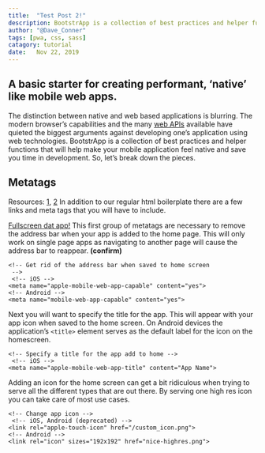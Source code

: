 ```yaml
---
title:  "Test Post 2!"
description: BootstrApp is a collection of best practices and helper functions that will help make your mobile application feel native and save you time in development.
author: "@Dave_Conner"
tags: [pwa, css, sass]
catagory: tutorial
date:   Nov 22, 2019
---
```




## A basic starter for creating performant, ‘native’ like mobile web apps.

The distinction between native and web based applications is blurring. The modern browser’s capabilities and the many [web APIs](https://developer.mozilla.org/en-US/docs/Web/API) available have quieted the biggest arguments against developing one’s application using web technologies. BootstrApp is a collection of best practices and helper functions that will help make your mobile application feel native and save you time in development. So, let’s break down the pieces.

## Metatags
Resources: [1](https://developer.apple.com/library/content/documentation/AppleApplications/Reference/SafariWebContent/ConfiguringWebApplications/ConfiguringWebApplications.html), [2](https://developers.chrome.com/multidevice/android/installtohomescreen)
In addition to our regular html boilerplate there are a few links and meta tags that you will have to include.


[Fullscreen dat app!](https://developers.google.com/web/fundamentals/native-hardware/fullscreen/)
This first group of metatags are necessary to remove the address bar when your app is added to the home page. This will only work on single page apps as navigating to another page will cause the address bar to reappear. **(confirm)**
```
<!-- Get rid of the address bar when saved to home screen
 -->
 <!-- iOS -->
<meta name="apple-mobile-web-app-capable" content="yes">
<!-- Android -->
<meta name="mobile-web-app-capable" content="yes">
```

Next you will want to specify the title for the app. This will appear with your app icon when saved to the home screen. On Android devices the application’s `<title>` element serves as the default label for the icon on the homescreen.

```
<!-- Specify a title for the app add to home -->
 <!-- iOS -->
<meta name="apple-mobile-web-app-title" content="App Name">
```

Adding an icon for the home screen can get a bit ridiculous when trying to serve all the different types that are out there. By serving one high res icon you can take care of most use cases.

```
<!-- Change app icon -->
 <!-- iOS, Android (deprecated) -->
<link rel="apple-touch-icon" href="/custom_icon.png">
<!-- Android -->
<link rel="icon" sizes="192x192" href="nice-highres.png">
```
